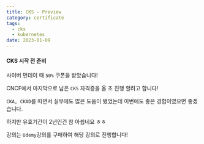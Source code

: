 ```yaml
---
title: CKS - Preview
category: certificate
tags:
  - cks
  - kubernetes
date: 2023-01-09
---
```


#### CKS 시작 전 준비

사이버 먼데이 때 `50%` 쿠폰을 받았습니다!

CNCF에서 마지막으로 남은 `CKS` 자격증을 올 초 진행 할려고 합니다!

`CKA, CKAD`를 따면서 실무에도 많은 도움이 됐었는데 이번에도 좋은 경험이였으면 좋겠습니다.

하지만 유효기간이 2년인건 참 아쉽네요 ㅎㅎ

강의는 `Udemy`강의를 구매하여 해당 강의로 진행합니다!

